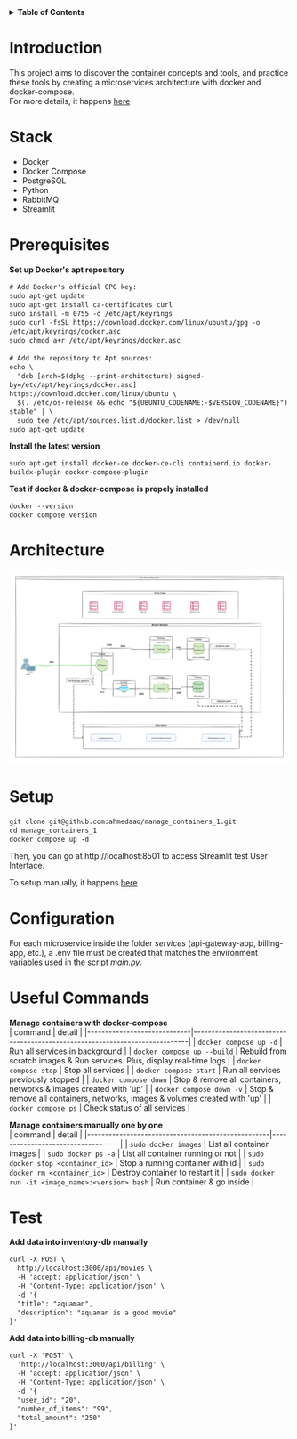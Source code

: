 <details>  
  <summary><strong>Table of Contents</strong></summary>  
  
  - [Introduction](#introduction)
  - [Stack](#stack)
  - [Prerequisites](#prerequisites)
  - [Architecture](#architecture)
  - [Setup](#setup)
  - [Configuration](#configuration)
  - [Useful Commands](#useful-commands)
  - [Test](#test)
</details>  



# Introduction
This project aims to discover the container concepts and tools, and practice these tools by creating a microservices architecture with docker and docker-compose.  
For more details, it happens [here](https://github.com/01-edu/public/blob/master/subjects/devops/crud-master-py/README.md)  



# Stack
- Docker  
- Docker Compose  
- PostgreSQL  
- Python  
- RabbitMQ  
- Streamlit  



# Prerequisites
**Set up Docker's apt repository**    
```
# Add Docker's official GPG key:
sudo apt-get update
sudo apt-get install ca-certificates curl
sudo install -m 0755 -d /etc/apt/keyrings
sudo curl -fsSL https://download.docker.com/linux/ubuntu/gpg -o /etc/apt/keyrings/docker.asc
sudo chmod a+r /etc/apt/keyrings/docker.asc

# Add the repository to Apt sources:
echo \
  "deb [arch=$(dpkg --print-architecture) signed-by=/etc/apt/keyrings/docker.asc] https://download.docker.com/linux/ubuntu \
  $(. /etc/os-release && echo "${UBUNTU_CODENAME:-$VERSION_CODENAME}") stable" | \
  sudo tee /etc/apt/sources.list.d/docker.list > /dev/null
sudo apt-get update
```  

**Install the latest version**  
```
sudo apt-get install docker-ce docker-ce-cli containerd.io docker-buildx-plugin docker-compose-plugin
```  

**Test if docker & docker-compose is propely installed**    
```
docker --version
docker compose version
```  



# Architecture
![Architecture](documents/architecture.png)   



# Setup  
```
git clone git@github.com:ahmedaao/manage_containers_1.git
cd manage_containers_1
docker compose up -d
```  
Then, you can go at http://localhost:8501 to access Streamlit test User Interface.  

To setup manually, it happens [here](documents/setup_manually.md)  



# Configuration
For each microservice inside the folder *services* (api-gateway-app, billing-app, etc.), a .env file must be created that matches the environment variables used in the script *main.py*.  



# Useful Commands
**Manage containers with docker-compose**  
| command                     | detail                                                                     |
|-----------------------------|----------------------------------------------------------------------------|
| `docker compose up -d`      | Run all services in background                                             |
| `docker compose up --build` | Rebuild from scratch images & Run services. Plus, display real-time logs   |
| `docker compose stop`       | Stop all services                                                          |
| `docker compose start`      | Run all services previously stopped                                        |
| `docker compose down`       | Stop & remove all containers, networks & images created with 'up'          |
| `docker compose down -v`    | Stop & remove all containers, networks, images & volumes created with 'up' |
| `docker compose ps`         | Check status of all services                                               |

**Manage containers manually one by one**  
| command                                           | detail                            |
|---------------------------------------------------|-----------------------------------|
| `sudo docker images`                              | List all container images         |
| `sudo docker ps -a`                               | List all container running or not |
| `sudo docker stop <container_id>`                 | Stop a running container with id  |
| `sudo docker rm <container_id>`                   | Destroy container to restart it   |
| `sudo docker run -it <image_name>:<version> bash` | Run container & go inside         |



# Test
**Add data into inventory-db manually**  
```
curl -X POST \
  http://localhost:3000/api/movies \
  -H 'accept: application/json' \
  -H 'Content-Type: application/json' \
  -d '{
  "title": "aquaman",
  "description": "aquaman is a good movie"
}'
```  

**Add data into billing-db manually**  
```
curl -X 'POST' \
  'http://localhost:3000/api/billing' \
  -H 'accept: application/json' \
  -H 'Content-Type: application/json' \
  -d '{
  "user_id": "20",
  "number_of_items": "99",
  "total_amount": "250"
}'
```  
